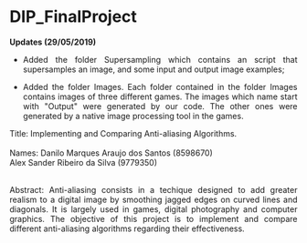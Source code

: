 # DIP_FinalProject

<b>Updates (29/05/2019)</b>
<ul>
       <li><p align="justify">Added the folder Supersampling which contains an script that supersamples an image, and some input and output image examples;</p></li>
       <li><p align="justify">Added the folder Images. Each folder contained in the folder Images contains images of three different games. The images which name start with "Output" were generated by our code. The other ones were generated by a native image processing tool in the games.</p></li>
</ul>


Title: Implementing and Comparing Anti-aliasing Algorithms.<br><br>
Names: Danilo Marques Araujo dos Santos (8598670)<br>
       Alex Sander Ribeiro da Silva (9779350)<br><br>
<p align="justify">Abstract: Anti-aliasing consists in a techique designed to add greater realism to a digital image by smoothing jagged edges on curved lines and diagonals. It is largely used in games, digital photography and computer graphics. The objective of this project is to implement and compare different anti-aliasing algorithms regarding their effectiveness.</p>
